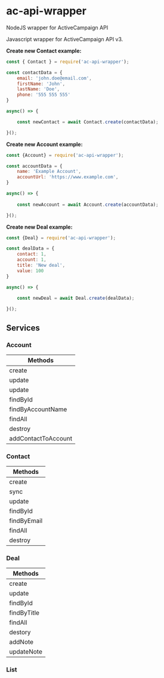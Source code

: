 # ac-api-wrapper
NodeJS wrapper for ActiveCampaign API

Javascript wrapper for ActiveCampaign API v3.

**Create new Contact example:**
```js
const { Contact } = require('ac-api-wrapper');

const contactData = {
    email: 'john.doe@email.com',
    firstName: 'John',
    lastName: 'Doe',
    phone: '555 555 555'
}

async() => {

    const newContact = await Contact.create(contactData);

}();
```

**Create new Account example:**
```js
const {Account} = require('ac-api-wrapper');

const accountData = {
    name: 'Example Account',
    accountUrl: 'https://www.example.com',
}

async() => {
    
    const newAccount = await Account.create(accountData);

}();
```

**Create new Deal example:**
```js
const {Deal} = require('ac-api-wrapper');

const dealData = {
    contact: 1,
    account: 1,
    title: 'New deal',
    value: 100
}

async() => {

    const newDeal = await Deal.create(dealData);
    
}();
```

## Services

### Account
| Methods  |
| ------------- |
| create      |
| update      |
| update      |
| findById |
| findByAccountName |
| findAll |
| destroy |
| addContactToAccount |
### Contact

| Methods  |
| ------------- |
| create      |
| sync      |
| update      |
| findById |
| findByEmail |
| findAll |
| destroy |

### Deal

| Methods     |
| ----------- |
| create      |
| update      |
| findById    |
| findByTitle |
| findAll     |
| destory     |
| addNote     |
| updateNote  |

### List

